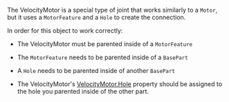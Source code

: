 The VelocityMotor is a special type of joint that works similarly to a `Motor`, but it uses a `MotorFeature` and a `Hole` to create the connection.

In order for this object to work correctly:

* The VelocityMotor must be parented inside of a `MotorFeature`

* The `MotorFeature` needs to be parented inside of a `BasePart`

* A `Hole` needs to be parented inside of another `BasePart`

* The VelocityMotor's [VelocityMotor.Hole](https://developer.roblox.com/api-reference/property/VelocityMotor/Hole) property should be assigned to the hole you parented inside of the other part.